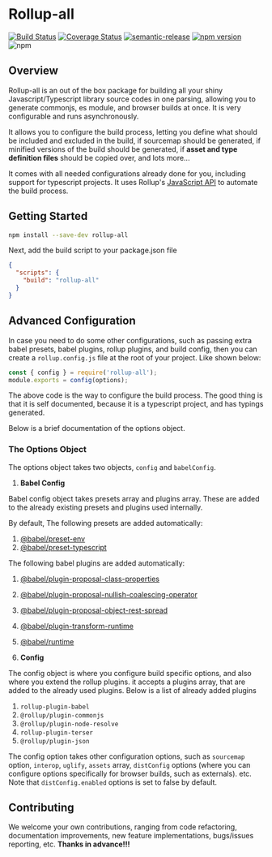 # Rollup-all

[![Build Status](https://travis-ci.org/harrison-ifeanyichukwu/rollup-all.svg?branch=master)](https://travis-ci.org/harrison-ifeanyichukwu/rollup-all)
[![Coverage Status](https://coveralls.io/repos/github/harrison-ifeanyichukwu/rollup-all/badge.svg?branch=master)](https://coveralls.io/github/harrison-ifeanyichukwu/rollup-all?branch=master)
[![semantic-release](https://img.shields.io/badge/%20%20%F0%9F%93%A6%F0%9F%9A%80-semantic--release-e10079.svg)](https://github.com/semantic-release/semantic-release)
[![npm version](https://badge.fury.io/js/rollup-all.svg)](https://badge.fury.io/js/rollup-all)
![npm](https://img.shields.io/npm/dt/rollup-all.svg)

## Overview

Rollup-all is an out of the box package for building all your shiny Javascript/Typescript library source codes in one parsing, allowing you to generate commonjs, es module, and browser builds at once. It is very configurable and runs asynchronously.

It allows you to configure the build process, letting you define what should be included and excluded in the build, if sourcemap should be generated, if minified versions of the build should be generated, if **asset and type definition files** should be copied over, and lots more...

It comes with all needed configurations already done for you, including support for typescript projects. It uses Rollup's [JavaScript API](https://rollupjs.org/guide/en/#javascript-api) to automate the build process.

## Getting Started

```bash
npm install --save-dev rollup-all
```

Next, add the build script to your package.json file

```json
{
  "scripts": {
    "build": "rollup-all"
  }
}
```

## Advanced Configuration

In case you need to do some other configurations, such as passing extra babel presets, babel plugins, rollup plugins, and build config, then you can create
a `rollup.config.js` file at the root of your project. Like shown below:

```typescript
const { config } = require('rollup-all');
module.exports = config(options);
```

The above code is the way to configure the build process. The good thing is that it is self documented, because it is a typescript project, and has typings generated.

Below is a brief documentation of the options object.

### The Options Object

The options object takes two objects, `config` and `babelConfig`.

1. **Babel Config**

Babel config object takes presets array and plugins array. These are added to the already existing presets and plugins used internally.

By default, The following presets are added automatically:

1. [@babel/preset-env](https://babeljs.io/docs/en/babel-preset-env)
2. [@babel/preset-typescript](https://babeljs.io/docs/en/babel-preset-typescript)

The following babel plugins are added automatically:

1. [@babel/plugin-proposal-class-properties](https://babeljs.io/docs/en/babel-plugin-proposal-class-properties)
2. [@babel/plugin-proposal-nullish-coalescing-operator](https://babeljs.io/docs/en/babel-plugin-proposal-nullish-coalescing-operator)
3. [@babel/plugin-proposal-object-rest-spread](https://babeljs.io/docs/en/babel-plugin-proposal-object-rest-spread)
4. [@babel/plugin-transform-runtime](https://babeljs.io/docs/en/babel-plugin-transform-runtime)
5. [@babel/runtime](https://babeljs.io/docs/en/babel-runtime)

6. **Config**

The config object is where you configure build specific options, and also where you extend the rollup plugins. it accepts a plugins array, that are added
to the already used plugins. Below is a list of already added plugins

1. `rollup-plugin-babel`
2. `@rollup/plugin-commonjs`
3. `@rollup/plugin-node-resolve`
4. `rollup-plugin-terser`
5. `@rollup/plugin-json`

The config option takes other configuration options, such as `sourcemap` option, `interop`, `uglify`, `assets` array, `distConfig` options (where you can configure options specifically for browser builds, such as externals). etc. Note that `distConfig.enabled` options is set to false by default.

## Contributing

We welcome your own contributions, ranging from code refactoring, documentation improvements, new feature implementations, bugs/issues reporting, etc. **Thanks in advance!!!**
